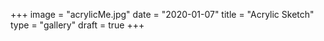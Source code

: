 +++
image = "acrylicMe.jpg"
date = "2020-01-07"
title = "Acrylic Sketch"
type = "gallery"
draft = true
+++

